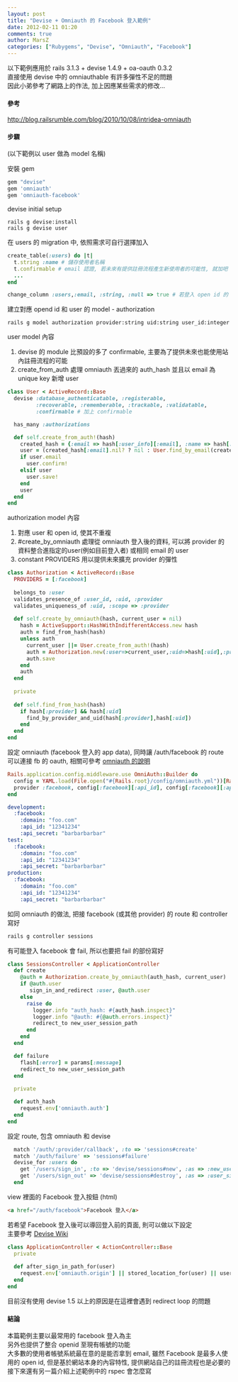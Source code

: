 ```yaml
---
layout: post
title: "Devise + Omniauth 的 Facebook 登入範例"
date: 2012-02-11 01:20
comments: true
author: MarsZ
categories: ["Rubygems", "Devise", "Omniauth", "Facebook"]
---
```

以下範例應用於 rails 3.1.3 + devise 1.4.9 + oa-oauth 0.3.2  
直接使用 devise 中的 omniauthable 有許多彈性不足的問題  
因此小弟參考了網路上的作法, 加上因應某些需求的修改...

<!-- more -->

#### 參考

<a href="http://blog.railsrumble.com/blog/2010/10/08/intridea-omniauth" target="_blank">http://blog.railsrumble.com/blog/2010/10/08/intridea-omniauth</a>  

#### 步驟

(以下範例以 user 做為 model 名稱)  

安裝 gem  

```ruby
gem "devise"
gem 'omniauth'
gem 'omniauth-facebook'
```

devise initial setup

```
rails g devise:install
rails g devise user
```

在 users 的 migration 中, 依照需求可自行選擇加入

```ruby
create_table(:users) do |t|
  t.string :name # 儲存使用者名稱
  t.confirmable # email 認證, 若未來有提供註冊流程產生新使用者的可能性, 就加吧
  ...
end

change_column :users,:email, :string, :null => true # 若登入 open id 的 provider 不提供 email, 則必須做此設定, 讓 email 可以為 null
```

建立對應 opend id 和 user 的 model - authorization  

```
rails g model authorization provider:string uid:string user_id:integer
```

user model 內容  
1. devise 的 module 比預設的多了 confirmable, 主要為了提供未來也能使用站內註冊流程的可能  
2. create_from_auth 處理 omniauth 丟過來的 auth_hash 並且以 email 為 unique key 新增 user

```ruby app/models/user.rb
class User < ActiveRecord::Base
  devise :database_authenticatable, :registerable,
         :recoverable, :rememberable, :trackable, :validatable,
         :confirmable # 加上 confirmable

  has_many :authorizations

  def self.create_from_auth!(hash)
    created_hash = {:email => hash[:user_info][:email], :name => hash[:user_info][:name] }
    user = (created_hash[:email].nil? ? nil : User.find_by_email(created_hash[:email])) || User.new(created_hash)
    if user.email
      user.confirm!
    elsif user
      user.save!
    end
    user
  end
end
```

authorization model 內容  
1. 對應 user 和 open id, 使其不重複  
2. #create_by_omniauth 處理從 omniauth 登入後的資料, 可以將 provider 的資料整合進指定的user(例如目前登入者) 或相同 email 的 user  
3. constant PROVIDERS 用以提供未來擴充 provider 的彈性  

```ruby
class Authorization < ActiveRecord::Base
  PROVIDERS = [:facebook]
  
  belongs_to :user
  validates_presence_of :user_id, :uid, :provider
  validates_uniqueness_of :uid, :scope => :provider
  
  def self.create_by_omniauth(hash, current_user = nil)
    hash = ActiveSupport::HashWithIndifferentAccess.new hash
    auth = find_from_hash(hash)
    unless auth
      current_user ||= User.create_from_auth!(hash)
      auth = Authorization.new(:user=>current_user,:uid=>hash[:uid],:provider=>hash[:provider])
      auth.save
    end
    auth
  end
  
  private
  
  def self.find_from_hash(hash)
    if hash[:provider] && hash[:uid]
      find_by_provider_and_uid(hash[:provider],hash[:uid])
    end
  end
end
```

設定 omniauth (facebook 登入的 app data), 同時讓 /auth/facebook 的 route 可以連接 fb 的 oauth, 相關可參考 <a href="https://github.com/intridea/omniauth" target="_blank">omniauth 的說明</a>  

```ruby config/initializers/omniauth.rb
Rails.application.config.middleware.use OmniAuth::Builder do
  config = YAML.load(File.open("#{Rails.root}/config/omniauth.yml"))[Rails.env]
  provider :facebook, config[:facebook][:api_id], config[:facebook][:api_secret]
end
```

```yml config/omniauth.yml
development:
  :facebook:
    :domain: "foo.com"
    :api_id: "12341234"
    :api_secret: "barbarbarbar"
test:
  :facebook:
    :domain: "foo.com"
    :api_id: "12341234"
    :api_secret: "barbarbarbar"
production:
  :facebook:
    :domain: "foo.com"
    :api_id: "12341234"
    :api_secret: "barbarbarbar"
```

如同 omniauth 的做法, 把接 facebook (或其他 provider) 的 route 和 controller 寫好  

```ruby 
rails g controller sessions
```

有可能登入 facebook 會 fail, 所以也要把 fail 的部份寫好

```ruby app/controllers/sessions_controller.rb
class SessionsController < ApplicationController
  def create
    @auth = Authorization.create_by_omniauth(auth_hash, current_user)
    if @auth.user
       sign_in_and_redirect :user, @auth.user
    else
      raise do
        logger.info "auth_hash: #{auth_hash.inspect}"
        logger.info "@auth: #{@auth.errors.inspect}"
        redirect_to new_user_session_path
      end
    end  
  end

  def failure
    flash[:error] = params[:message]
    redirect_to new_user_session_path
  end
  
  private 

  def auth_hash
    request.env['omniauth.auth']
  end
end
```

設定 route, 包含 omniauth 和 devise  

```ruby config/routes.rb
  match '/auth/:provider/callback', :to => 'sessions#create'
  match '/auth/failure' => 'sessions#failure'
  devise_for :users do
    get '/users/sign_in', :to => 'devise/sessions#new', :as => :new_user_session
    get '/users/sign_out' => 'devise/sessions#destroy', :as => :user_sign_out
  end
```

view 裡面的 Facebook 登入按鈕 (html)

```html
<a href="/auth/facebook">Facebook 登入</a>
```

若希望 Facebook 登入後可以導回登入前的頁面, 則可以做以下設定  
主要參考 <a href="https://github.com/plataformatec/devise/wiki/How-To:-Redirect-to-a-specific-page-on-successful-sign-in" target="_blank">Devise Wiki</a>  

```ruby app/controllers/application_controller.rb
class ApplicationController < ActionController::Base
  private
  
  def after_sign_in_path_for(user)
    request.env['omniauth.origin'] || stored_location_for(user) || users_path(user)
  end
end
```

目前沒有使用 devise 1.5 以上的原因是在這裡會遇到 redirect loop 的問題  

#### 結論

本篇範例主要以最常用的 facebook 登入為主  
另外也提供了整合 openid 至現有帳號的功能  
大多數的使用者帳號系統最在意的是能否拿到 email, 雖然 Facebook 是最多人使用的 open id, 但是基於網站本身的內容特性, 提供網站自己的註冊流程也是必要的  
接下來還有另一篇介紹上述範例中的 rspec 會怎麼寫  

